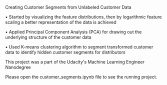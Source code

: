 Creating Customer Segments from Unlabeled Customer Data

•	Started by visualizing the feature distributions, then by logarithmic feature scaling a better representation of the data is achieved

•	Applied Principal Component Analysis (PCA) for drawing out the underlying structure of the customer data

•	Used K-means clustering algorithm to segment transformed customer data to identify hidden customer segments for distributors

This project was a part of the Udacity's Machine Learning Engineer Nanodegree

Please open the customer_segments.ipynb file to see the running project.
